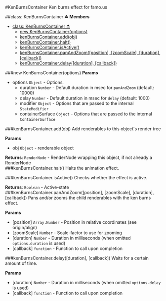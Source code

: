 <a name="module_KenBurnsContainer"></a>
#KenBurnsContainer
Ken burns effect for famo.us

<a name="exp_module_KenBurnsContainer"></a>
##class: KenBurnsContainer ⏏
**Members**

* [class: KenBurnsContainer ⏏](#exp_module_KenBurnsContainer)
  * [new KenBurnsContainer(options)](#exp_new_module_KenBurnsContainer)
  * [kenBurnsContainer.add(obj)](#module_KenBurnsContainer#add)
  * [kenBurnsContainer.halt()](#module_KenBurnsContainer#halt)
  * [kenBurnsContainer.isActive()](#module_KenBurnsContainer#isActive)
  * [kenBurnsContainer.panAndZoom([position], [zoomScale], [duration], [callback])](#module_KenBurnsContainer#panAndZoom)
  * [kenBurnsContainer.delay([duration], [callback])](#module_KenBurnsContainer#delay)

<a name="exp_new_module_KenBurnsContainer"></a>
###new KenBurnsContainer(options)
**Params**

- options `Object` - Options.
  - duration `Number` - Default duration in msec for `panAndZoom` (default: 10000)
  - delay `Number` - Default duration in msec for `delay` (default: 1000)
  - modifier `Object` - Options that are passed to the internal `StateModifier`
  - containerSurface `Object` - Options that are passed to the internal `ContainerSurface`

<a name="module_KenBurnsContainer#add"></a>
###kenBurnsContainer.add(obj)
Add renderables to this object's render tree

**Params**

- obj `Object` - renderable object

**Returns**: `RenderNode` - RenderNode wrapping this object, if not already a RenderNode  
<a name="module_KenBurnsContainer#halt"></a>
###kenBurnsContainer.halt()
Halts the animation effect.

<a name="module_KenBurnsContainer#isActive"></a>
###kenBurnsContainer.isActive()
Checks whether the effect is active.

**Returns**: `Boolean` - Active-state  
<a name="module_KenBurnsContainer#panAndZoom"></a>
###kenBurnsContainer.panAndZoom([position], [zoomScale], [duration], [callback])
Pans and/or zooms the child renderables with the ken burns effect.

**Params**

- [position] `Array.Number` - Position in relative coordinates (see origin/align)
- [zoomScale] `Number` - Scale-factor to use for zooming
- [duration] `Number` - Duration in milliseconds (when omitted `options.duration` is used)
- [callback] `function` - Function to call upon completion

<a name="module_KenBurnsContainer#delay"></a>
###kenBurnsContainer.delay([duration], [callback])
Waits for a certain amount of time.

**Params**

- [duration] `Number` - Duration in milliseconds (when omitted `options.delay` is used)
- [callback] `function` - Function to call upon completion

